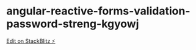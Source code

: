 # angular-reactive-forms-validation-password-streng-kgyowj

[Edit on StackBlitz ⚡️](https://stackblitz.com/edit/angular-reactive-forms-validation-password-streng-kgyowj)